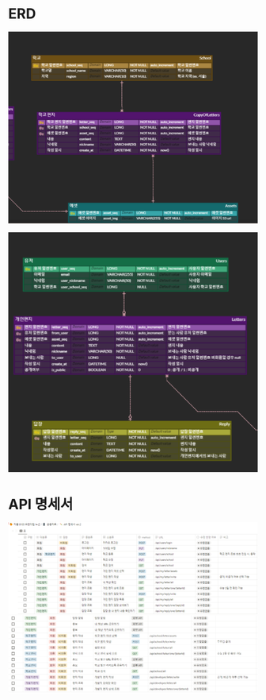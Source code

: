 # ERD
![erd-조해린.PNG](./erd-조해린.PNG)


![image.png](./image.png)

# API 명세서
![API_명세서_허다은.PNG](./API_명세서_허다은.PNG)
![API_명세서_김은서.PNG](./API_명세서_김은서.PNG)
